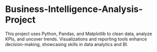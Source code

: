 # Business-Intelligence-Analysis-Project
This project uses Python, Pandas, and Matplotlib to clean data, analyze KPIs, and uncover trends. Visualizations and reporting tools enhance decision-making, showcasing skills in data analytics and BI.
